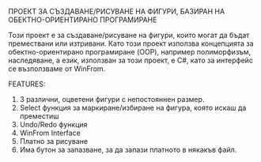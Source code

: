 ПРОЕКТ ЗА СЪЗДАВАНЕ/РИСУВАНЕ НА ФИГУРИ, БАЗИРАН НА ОБЕКТНО-ОРИЕНТИРАНО ПРОГРАМИРАНЕ

Този проект е за създаване/рисуване на фигури, които могат да бъдат премествани или изтривани. Като този проект използва концепцията за обектно-ориентирано програмиране (OOP), например полиморфизъм, наследяване, а език, използван за този проект, е C#, като за интерфейс се възползваме от WinFrom.

FEATURES:

1. 3 различни, оцветени фигури с непостояннен размер.
2. Select функция за маркиране/избиране на фигура, която искаш да преместиш
3. Undo/Redo функция
4. WinFrom Interface
5. Платно за рисуване
6. Има бутон за запазване, за да запази платното в някакъв файл.
